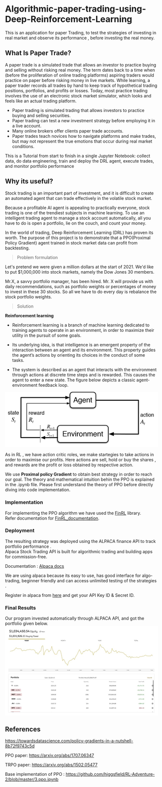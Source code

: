 # Algorithmic-paper-trading-using-Deep-Reinforcement-Learning

This is an application for paper Trading, to test the strategies of investing in real market and observe its performance , before investing the real money.

## What Is Paper Trade?
A paper trade is a simulated trade that allows an investor to practice buying and selling without risking real money. The term dates back to a time when (before the proliferation of online trading platforms) aspiring traders would practice on paper before risking money in live markets. While learning, a paper trader records all trades by hand to keep track of hypothetical trading positions, portfolios, and profits or losses. Today, most practice trading involves the use of an electronic stock market simulator, which looks and feels like an actual trading platform.

* Paper trading is simulated trading that allows investors to practice buying and selling securities.
* Paper trading can test a new investment strategy before employing it in a live account.
* Many online brokers offer clients paper trade accounts.
* Paper trades teach novices how to navigate platforms and make trades, but may not represent the true emotions that occur during real market conditions.

This is a Tutorial from start to finish in a single Jupyter Notebook: collect data, do data engineering, train and deploy the DRL agent, execute trades, and monitor portfolio performance

## Why its useful?

Stock trading is an important part of investment, and it is difficult to create an automated agent that can trade effectively in the volatile stock market.<br />

Because a profitable AI agent is appealing to practically everyone, stock trading is one of the trendiest subjects in machine learning. To use an intelligent trading agent to manage a stock account automatically, all you have to do is open a portfolio, lie on the couch, and count your money.<br />

In the world of trading, Deep Reinforcement Learning (DRL) has proven its worth. The purpose of this project is to demonstrate that a PPO(Proximal Policy Gradient) agent trained in stock market data can profit from backtesting.

> Problem formulation

Let's pretend we were given a million dollars at the start of 2021. We'd like to put $1,000,000 into stock markets, namely the Dow Jones 30 members.<br />

Mr.X, a savvy portfolio manager, has been hired. Mr. X will provide us with daily recommendations, such as portfolio weights or percentages of money to invest in these 30 stocks. So all we have to do every day is rebalance the stock portfolio weights.

> Solution



**Reinforcement learning**<br/>

* Reinforcement learning is a branch of machine learning dedicated to training agents to operate in an environment, in order to maximize their utility in the pursuit of some goals.

* Its underlying idea, is that intelligence is an emergent property of the interaction between an agent and its environment. This property guides the agent’s actions by orienting its choices in the conduct of some tasks.

* The system is described as an agent that interacts with the environment through actions at discrete time steps and is rewarded. This causes the agent to enter a new state. The figure below depicts a classic agent-environment feedback loop.

![This is an image](RL.JPG)

As in RL , we have action critic roles, we make startegies to take actions in order to maximise our profits. Here actions are sell, hold or buy the shares , and rewards are the profit or loss obtained by respective action.

We use **Proximal policy Gradient** to obtain best strategy in order to reach our goal. The theory and mathematical intuition behin the PPO is explained in the .ipynb file. Please first understand the theory of PPO before directly diving into code implementation.

### Implementation
For implementing the PPO algorithm we have used the [FinRL](http://finrl.org/) library.<br />
Refer documentation for [FinRL_documentation](https://finrl.readthedocs.io/en/latest/index.html). 
### Deployment
The resulting strategy was deployed using the ALPACA finance API to track portfolio performance .<br/>
Alpaca Stock Trading API is built for algorithmic trading and building apps for commission-free.

Documentation : [Alpaca docs](https://alpaca.markets/docs/)

We are using alpaca because its easy to use, has good interface for algo-trading, beginner friendly and can access unlimited testing of the strategies .

Register in alpaca from [here](https://alpaca.markets) and get your API Key ID & Secret ID.

### Final Results

Our program invested automatically through ALPACA API, and got the portfolio given below.
![This is an image](portfolio.JPG)


## References

https://towardsdatascience.com/policy-gradients-in-a-nutshell-8b72f9743c5d

PPO paper: https://arxiv.org/abs/1707.06347

TRPO paper: https://arxiv.org/abs/1502.05477

Base implementation of PPO : https://github.com/higgsfield/RL-Adventure-2/blob/master/3.ppo.ipynb
